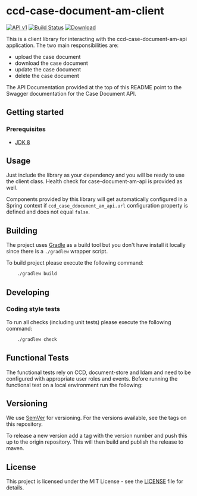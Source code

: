 # ccd-case-document-am-client

[![API v1](https://img.shields.io/badge/API%20Docs-v1-e140ad.svg)](https://hmcts.github.io/reform-api-docs/swagger.html?url=https://hmcts.github.io/reform-api-docs/specs/document-management-store-app.json)
[![Build Status](https://travis-ci.com/hmcts/ccd-case-document-am-client.svg?branch=master)](https://travis-ci.com/hmcts/ccd-case-document-am-client)
[![Download](https://api.bintray.com/packages/hmcts/hmcts-maven/ccd-case-document-am-client/images/download.svg) ](https://bintray.com/hmcts/hmcts-maven/ccd-case-document-am-client/_latestVersion)

This is a client library for interacting with the ccd-case-document-am-api application. The two main responsibilities are:
 - upload the case document
 - download the case document
 - update the case document
 - delete the case document

The API Documentation provided at the top of this README point to the Swagger documentation for the Case Document API.
## Getting started

### Prerequisites

- [JDK 8](https://www.oracle.com/java)

## Usage

Just include the library as your dependency and you will be ready to use the client class. Health check for case-document-am-api is provided as well.

Components provided by this library will get automatically configured in a Spring context if `ccd_case_ddocument_am_api.url` configuration property is defined and does not equal `false`.

## Building

The project uses [Gradle](https://gradle.org) as a build tool but you don't have install it locally since there is a
`./gradlew` wrapper script.

To build project please execute the following command:

```bash
    ./gradlew build
```

## Developing

### Coding style tests

To run all checks (including unit tests) please execute the following command:

```bash
    ./gradlew check
```

## Functional Tests

The functional tests rely on CCD, document-store and Idam and need to be configured with appropriate user roles and events.
Before running the functional test on a local environment run the following:


## Versioning

We use [SemVer](http://semver.org/) for versioning.
For the versions available, see the tags on this repository.

To release a new version add a tag with the version number and push this up to the origin repository. This will then
build and publish the release to maven.

## License

This project is licensed under the MIT License - see the [LICENSE](LICENSE.md) file for details.
